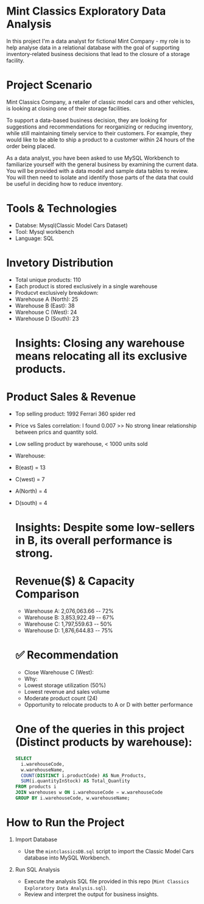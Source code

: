 # Mint Classics Exploratory Data Analysis
 In this project I'm a data analyst for fictional Mint Company - my role is to help analyse data in a relational database with the goal of supporting inventory-related business decisions that lead to the closure of a storage facility.
 # Project Scenario
 Mint Classics Company, a retailer of classic model cars and other vehicles, is looking at closing one of their storage facilities. 

To support a data-based business decision, they are looking for suggestions and recommendations for reorganizing or reducing inventory, while still maintaining timely service to their customers. For example, they would like to be able to ship a product to a customer within 24 hours of the order being placed.

As a data analyst, you have been asked to use MySQL Workbench to familiarize yourself with the general business by examining the current data. You will be provided with a data model and sample data tables to review. You will then need to isolate and identify those parts of the data that could be useful in deciding how to reduce inventory.
# Tools & Technologies
- Databse: Mysql(Classic Model Cars Dataset)
- Tool: Mysql workbench
- Language: SQL
# Invetory Distribution
- Total unique products: 110
- Each product is stored exclusively in a single warehouse
- Producvt exclusively breakdown:
- Warehouse A (North): 25
- Warehouse B (East): 38
- Warehouse C (West): 24
- Warehouse D (South): 23
  # Insights: Closing any warehouse means relocating all its exclusive products.

# Product Sales & Revenue
- Top selling product: 1992 Ferrari 360 spider red
- Price vs Sales correlation: I found 0.007 >> No strong linear relationship between prics and quantity sold.
- Low selling product by warehouse, < 1000 units sold
- Warehouse:
- B(east) = 13
- C(west) = 7
- A(North) = 4
- D(south) = 4
  # Insights: Despite some low-sellers in B, its overall performance is strong.

  # Revenue($) & Capacity Comparison
  - Warehouse A: 2,076,063.66 -- 72%
  - Warehouse B: 3,853,922.49 -- 67%
  - Warehouse C:  1,797,559.63 -- 50%
  - Warehouse D: 1,876,644.83  -- 75%
 
  # ✅ Recommendation
  - Close Warehouse C (West):
  - Why:
  - Lowest storage utilization (50%)
  - Lowest revenue and sales volume
  - Moderate product count (24)
  - Opportunity to relocate products to A or D with better performance
 
  # One of the queries in this project (Distinct products by warehouse):
  ```sql
  SELECT  
    i.warehouseCode,
    w.warehouseName,
    COUNT(DISTINCT i.productCode) AS Num_Products,
    SUM(i.quantityInStock) AS Total_Quantity
  FROM products i
  JOIN warehouses w ON i.warehouseCode = w.warehouseCode
  GROUP BY i.warehouseCode, w.warehouseName;
    ```
 # How to Run the Project

1. Import Database
   - Use the `mintclassicsDB.sql` script to import the Classic Model Cars database into MySQL Workbench.

2. Run SQL Analysis
   - Execute the analysis SQL file provided in this repo (`Mint Classics Exploratory Data Analysis.sql`).
   - Review and interpret the output for business insights.




  
  

  


 




 
